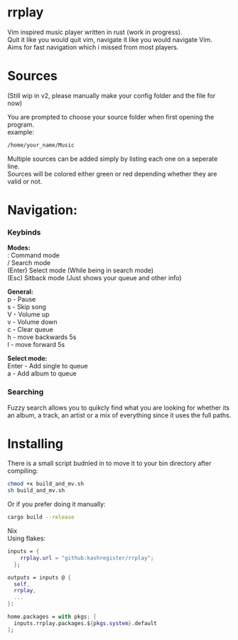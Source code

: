 # rrplay

Vim inspired music player written in rust (work in progress).\
Quit it like you would quit vim, navigate it like you would navigate Vim.\
Aims for fast navigation which i missed from most players.

# Sources

(Still wip in v2, please manually make your config folder and the file for now)

You are prompted to choose your source folder when first opening the program.\
example:

```bash
/home/your_name/Music
```

Multiple sources can be added simply by listing each one on a seperate line.\
Sources will be colored either green or red depending whether they are valid or
not.

# Navigation:

### Keybinds

**Modes:**\
: Command mode\
/ Search mode\
(Enter) Select mode (While being in search mode)\
(Esc) Sitback mode (Just shows your queue and other info)

**General:**\
p - Pause\
s - Skip song\
V - Volume up\
v - Volume down\
c - Clear queue\
h - move backwards 5s\
l - move forward 5s

**Select mode:**\
Enter - Add single to queue\
a - Add album to queue

### Searching

Fuzzy search allows you to quikcly find what you are looking for whether its an
album, a track, an artist or a mix of everything since it uses the full paths.

# Installing

There is a small script budnled in to move it to your bin directory after
compiling:

```bash
chmod +x build_and_mv.sh
sh build_and_mv.sh
```

Or if you prefer doing it manually:

```bash
cargo build --release
```

Nix\
Using flakes:

```nix
inputs = {
    rrplay.url = "github:kashregister/rrplay";
  };
```

```nix
outputs = inputs @ {
  self,
  rrplay,
  ...
}:
```

```nix
home.packages = with pkgs; [
  inputs.rrplay.packages.${pkgs.system}.default
];
```
